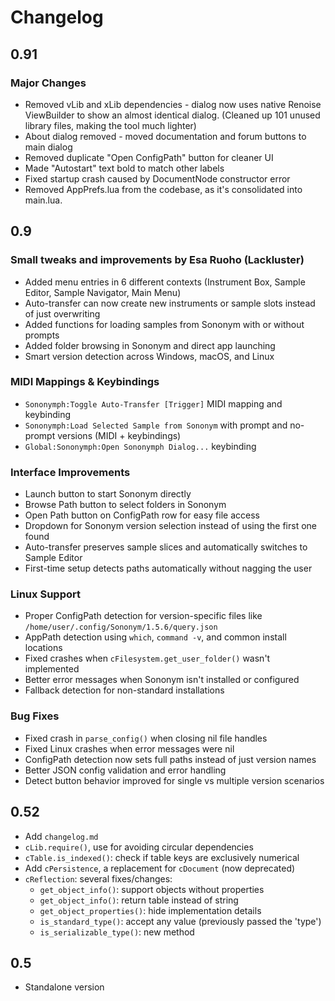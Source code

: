 # Changelog

## 0.91

### Major Changes
- Removed vLib and xLib dependencies - dialog now uses native Renoise ViewBuilder to show an almost identical dialog. (Cleaned up 101 unused library files, making the tool much lighter)
- About dialog removed - moved documentation and forum buttons to main dialog
- Removed duplicate "Open ConfigPath" button for cleaner UI
- Made "Autostart" text bold to match other labels
- Fixed startup crash caused by DocumentNode constructor error
- Removed AppPrefs.lua from the codebase, as it's consolidated into main.lua.

## 0.9

### Small tweaks and improvements by Esa Ruoho (Lackluster)
- Added menu entries in 6 different contexts (Instrument Box, Sample Editor, Sample Navigator, Main Menu)
- Auto-transfer can now create new instruments or sample slots instead of just overwriting
- Added functions for loading samples from Sononym with or without prompts
- Added folder browsing in Sononym and direct app launching
- Smart version detection across Windows, macOS, and Linux

### MIDI Mappings & Keybindings
- `Sononymph:Toggle Auto-Transfer [Trigger]` MIDI mapping and keybinding
- `Sononymph:Load Selected Sample from Sononym` with prompt and no-prompt versions (MIDI + keybindings)
- `Global:Sononymph:Open Sononymph Dialog...` keybinding

### Interface Improvements
- Launch button to start Sononym directly
- Browse Path button to select folders in Sononym
- Open Path button on ConfigPath row for easy file access
- Dropdown for Sononym version selection instead of using the first one found
- Auto-transfer preserves sample slices and automatically switches to Sample Editor
- First-time setup detects paths automatically without nagging the user

### Linux Support
- Proper ConfigPath detection for version-specific files like `/home/user/.config/Sononym/1.5.6/query.json`
- AppPath detection using `which`, `command -v`, and common install locations
- Fixed crashes when `cFilesystem.get_user_folder()` wasn't implemented
- Better error messages when Sononym isn't installed or configured
- Fallback detection for non-standard installations

### Bug Fixes
- Fixed crash in `parse_config()` when closing nil file handles
- Fixed Linux crashes when error messages were nil
- ConfigPath detection now sets full paths instead of just version names
- Better JSON config validation and error handling
- Detect button behavior improved for single vs multiple version scenarios

## 0.52

- Add `changelog.md`
- `cLib.require()`, use for avoiding circular dependencies
- `cTable.is_indexed()`: check if table keys are exclusively numerical
- Add `cPersistence`, a replacement for `cDocument` (now deprecated)
- `cReflection`: several fixes/changes:
  - `get_object_info()`: support objects without properties
  - `get_object_info()`: return table instead of string
  - `get_object_properties()`: hide implementation details
  - `is_standard_type()`: accept any value (previously passed the 'type')
  - `is_serializable_type()`: new method
  
## 0.5

- Standalone version